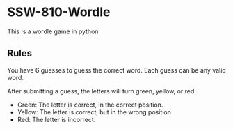# SSW-810-Wordle

This is a wordle game in python

## Rules
You have 6 guesses to guess the correct word. Each guess can be any valid word.

After submitting a guess, the letters will turn green, yellow, or red.

- Green: The letter is correct, in the correct position.
- Yellow: The letter is correct, but in the wrong position.
- Red: The letter is incorrect.

